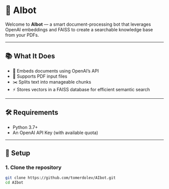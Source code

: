 # 🤖 AIbot

Welcome to **AIbot** — a smart document-processing bot that leverages OpenAI embeddings and FAISS to create a searchable knowledge base from your PDFs.

---

## 📚 What It Does

- 🧠 Embeds documents using OpenAI’s API
- 📄 Supports PDF input files
- ✂️ Splits text into manageable chunks
- ⚡ Stores vectors in a FAISS database for efficient semantic search

---

## 🛠️ Requirements

- Python 3.7+
- An OpenAI API Key (with available quota)

---

## 🚀 Setup

### 1. Clone the repository

```bash
git clone https://github.com/tomerdolev/AIbot.git
cd AIbot